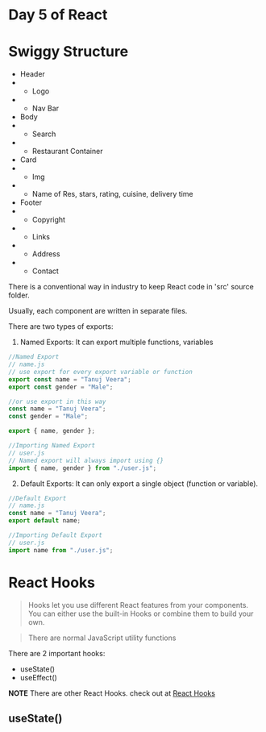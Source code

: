 # Day 5 of React

# Swiggy Structure

- Header
- - Logo
- - Nav Bar
- Body
- - Search
- - Restaurant Container
- Card
- - Img
- - Name of Res, stars, rating, cuisine, delivery time
- Footer
- - Copyright
- - Links
- - Address
- - Contact

There is a conventional way in industry to keep React code in 'src' source folder.

Usually, each component are written in separate files.

There are two types of exports:

1. Named Exports: It can export multiple functions, variables

```js
//Named Export
// name.js
// use export for every export variable or function
export const name = "Tanuj Veera";
export const gender = "Male";

//or use export in this way
const name = "Tanuj Veera";
const gender = "Male";

export { name, gender };

//Importing Named Export
// user.js
// Named export will always import using {}
import { name, gender } from "./user.js";
```

2. Default Exports: It can only export a single object (function or variable).

```js
//Default Export
// name.js
const name = "Tanuj Veera";
export default name;

//Importing Default Export
// user.js
import name from "./user.js";
```

# React Hooks

> Hooks let you use different React features from your components. You can either use the built-in Hooks or combine them to build your own.

> There are normal JavaScript utility functions

There are 2 important hooks:

- useState()
- useEffect()

**NOTE** There are other React Hooks. check out at [React Hooks](https://react.dev/reference/react/hooks "React Hooks Docs")

## useState()
